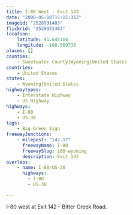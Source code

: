 ```yaml
---
title: I-80 West - Exit 142
date: "2008-05-18T15:15:31Z"
imageid: "2528931483"
flickrid: "2528931483"
location:
    latitude: 41.645164
    longitude: -108.569738
places: []
counties:
    - Sweetwater County|Wyoming|United States
countries:
    - United States
states:
    - Wyoming|United States
highwaytypes:
    - Interstate Highway
    - US Highway
highways:
    - I-80
    - US-30
tags:
    - Big Green Sign
freewayJunctions:
    - milepost: "142.17"
      freewayName: I-80
      freewaySlug: i80-wyoming
      description: Exit 142
overlaps:
    - name: I-80/US-30
      highways:
        - I-80
        - US-30

---
```

I-80 west at Exit 142 - Bitter Creek Road.